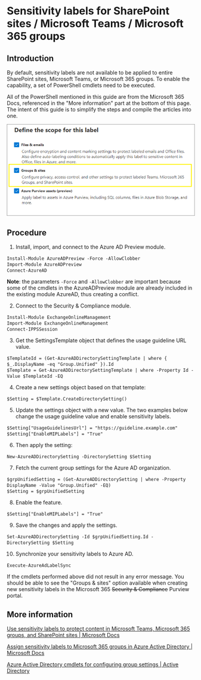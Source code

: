 # Sensitivity labels for SharePoint sites / Microsoft Teams / Microsoft 365 groups
## Introduction
By default, sensitivity labels are not available to be applied to entire SharePoint sites, Microsoft Teams, or Microsoft 365 groups.
To enable the capability, a set of PowerShell cmdlets need to be executed.

All of the PowerShell mentioned in this guide are from the Microsoft 365 Docs, referenced in the "More information" part at the bottom of this page. The intent of this guide is to simplify the steps and compile the articles into one.

![Sensitivity label for groups](res/groupsandsites-scope-options-sensitivity-label.png "Sensitivity label creation wizard for Group & sites")

## Procedure
1. Install, import, and connect to the Azure AD Preview module.

```
Install-Module AzureADPreview -Force -AllowClobber
Import-Module AzureADPreview
Connect-AzureAD
```

**Note**: the parameters `-Force` and `-AllowClobber` are important because some of the cmdlets in the AzureADPreview module are already included in the existing module AzureAD, thus creating a conflict.

2. Connect to the Security & Compliance module.
```
Install-Module ExchangeOnlineManagement
Import-Module ExchangeOnlineManagement
Connect-IPPSSession
```

3. Get the SettingsTemplate object that defines the usage guideline URL value.
```
$TemplateId = (Get-AzureADDirectorySettingTemplate | where { $_.DisplayName -eq "Group.Unified" }).Id
$Template = Get-AzureADDirectorySettingTemplate | where -Property Id -Value $TemplateId -EQ
```

4. Create a new settings object based on that template:
```
$Setting = $Template.CreateDirectorySetting()
```

5. Update the settings object with a new value. The two examples below change the usage guideline value and enable sensitivity labels.
```
$Setting["UsageGuidelinesUrl"] = "https://guideline.example.com"
$Setting["EnableMIPLabels"] = "True"
```

6. Then apply the setting:
```
New-AzureADDirectorySetting -DirectorySetting $Setting
```

7. Fetch the current group settings for the Azure AD organization.
```
$grpUnifiedSetting = (Get-AzureADDirectorySetting | where -Property DisplayName -Value "Group.Unified" -EQ)
$Setting = $grpUnifiedSetting
```

8. Enable the feature.
```
$Setting["EnableMIPLabels"] = "True"
```

9. Save the changes and apply the settings.
```
Set-AzureADDirectorySetting -Id $grpUnifiedSetting.Id -DirectorySetting $Setting
```

10. Synchronize your sensitivity labels to Azure AD.
```
Execute-AzureAdLabelSync
```

If the cmdlets performed above did not result in any error message. You should be able to see the "Groups & sites" option available when creating new sensitivity labels in the Microsoft 365 ~~Security & Compliance~~ Purview portal.


## More information
[Use sensitivity labels to protect content in Microsoft Teams, Microsoft 365 groups, and SharePoint sites | Microsoft Docs](https://docs.microsoft.com/en-us/microsoft-365/compliance/sensitivity-labels-teams-groups-sites?view=o365-worldwide)

[Assign sensitivity labels to Microsoft 365 groups in Azure Active Directory | Microsoft Docs](https://docs.microsoft.com/en-us/azure/active-directory/enterprise-users/groups-assign-sensitivity-labels)

[Azure Active Directory cmdlets for configuring group settings | Active Directory](https://docs.microsoft.com/en-us/azure/active-directory/enterprise-users/groups-settings-cmdlets)